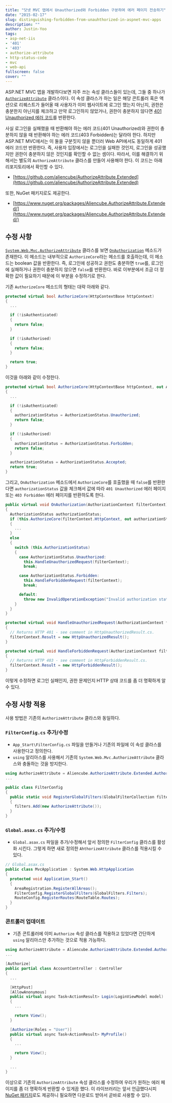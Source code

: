 ```yaml
---
title: "닷넷 MVC 앱에서 Unauthorized와 Forbidden 구분하여 에러 페이지 전송하기"
date: "2015-02-17"
slug: distinguishing-forbidden-from-unauhthorized-in-aspnet-mvc-apps
description: ""
author: Justin-Yoo
tags:
- asp-net-iis
- '401'
- '403'
- authorize-attribute
- http-status-code
- mvc
- web-api
fullscreen: false
cover: ""
---
```


ASP.NET MVC 앱을 개발하다보면 자주 쓰는 속성 클라스들이 있는데, 그들 중 하나가 [`AuthorizeAttribute`](https://msdn.microsoft.com/en-us/library/system.web.mvc.authorizeattribute(v=vs.118).aspx) 클라스이다. 이 속성 클라스가 하는 일은 해당 콘트롤러 혹은 액션으로 리퀘스트가 들어올 때 사용자가 이미 웹사이트에 로그인 했는지 아닌지, 권한은 충분한지 아닌지를 체크하고 만약 로그인하지 않았거나, 권한이 충분하지 않다면 [401 Unauthorized 에러 코드](http://ko.wikipedia.org/wiki/HTTP_%EC%83%81%ED%83%9C_%EC%BD%94%EB%93%9C)를 반환한다.

사실 로그인을 실패했을 때 반환해야 하는 에러 코드(401 Unauthorized)와 권한이 충분하지 않을 때 반환해야 하는 에러 코드(403 Forbidden)는 달라야 한다. 하지만 ASP.NET MVC에서는 이 둘을 구분짓지 않을 뿐더러 Web API에서도 동일하게 401 에러 코드만 반환한다. 즉, 사용자 입장에서는 로그인을 실패한 것인지, 로그인을 성공했지만 권한이 충분하지 않은 것인지를 확인할 수 없는 셈이다. 따라서, 이를 해결하기 위해서는 별도의 `AuthorizeAttribute` 클라스를 만들어 사용해야 한다. 이 코드는 아래 리포지토리에서 확인할 수 있다.

- [https://github.com/aliencube/AuthorizeAttribute.Extended](https://github.com/aliencube/AuthorizeAttribute.Extended)

또한, NuGet 패키지로도 제공한다.

- [https://www.nuget.org/packages/Aliencube.AuthorizeAttribute.Extended/](https://www.nuget.org/packages/Aliencube.AuthorizeAttribute.Extended/)

## 수정 사항

[`System.Web.Mvc.AuthorizeAttribute`](https://msdn.microsoft.com/en-us/library/system.web.mvc.authorizeattribute(v=vs.118).aspx) 클라스를 보면 [`OnAuthorization`](https://msdn.microsoft.com/en-us/library/system.web.mvc.authorizeattribute.onauthorization(v=vs.118).aspx) 메소드가 존재한다. 이 메소드는 내부적으로 `AuthorizeCore`라는 메소드를 호출하는데, 이 메소드는 boolean 값을 반환한다. 즉, 로그인에 성공하고 권한도 충분하면 `true`를, 로그인에 실패하거나 권한이 충분하지 않으면 `false`를 반환한다. 바로 이부분에서 조금 더 정확한 값이 필요하기 때문에 이 부분을 수정하기로 한다.

기존 `AuthorizeCore` 메소드의 형태는 대략 아래와 같다.

```csharp
protected virtual bool AuthorizeCore(HttpContextBase httpContext)
{
  ...

  if (!isAuthenticated)
  {
    return false;
  }

  if (!isAuthorised)
  {
    return false;
  }

  return true;
} 
```

이것을 아래와 같이 수정한다.

```csharp
protected virtual bool AuthorizeCore(HttpContextBase httpContext, out AuthorizationStatus authorizationStatus)
{
  ...

  if (!isAuthenticated)
  {
    authorizationStatus = AuthorizationStatus.Unauthorized;
    return false;
  }

  if (!isAuthorised)
  {
    authorizationStatus = AuthorizationStatus.Forbidden;
    return false;
  }

  authorizationStatus = AuthorizationStatus.Accepted;
  return true;
}
```

그리고, `OnAuthorization` 메소드에서 `AuthorizeCore`를 호출했을 때 `false`를 반환한다면 `authorizationStatus` 값을 체크해서 값에 따라 `401 Unauthorized` 에러 페이지 또는 `403 Forbidden` 에러 페이지를 반환하도록 한다.

```csharp
public virtual void OnAuthorization(AuthorizationContext filterContext)
{
  AuthorizationStatus authorizationStatus;
  if (this.AuthorizeCore(filterContext.HttpContext, out authorizationStatus))
  {
    ...
  }
  else
  {
    switch (this.AuthorizationStatus)
    {
      case AuthorizationStatus.Unauthorized:
        this.HandleUnauthorizedRequest(filterContext);
        break;

      case AuthorizationStatus.Forbidden:
        this.HandleForbiddenRequest(filterContext);
        break;

      default:
        throw new InvalidOperationException("Invalid authorization status");
    }
  }
}

protected virtual void HandleUnauthorizedRequest(AuthorizationContext filterContext)
{
  // Returns HTTP 401 - see comment in HttpUnauthorizedResult.cs.
  filterContext.Result = new HttpUnauthorizedResult();
}

protected virtual void HandleForbiddenRequest(AuthorizationContext filterContext)
{
  // Returns HTTP 403 - see comment in HttpForbiddenResult.cs.
  filterContext.Result = new HttpForbiddenResult();
}
```

이렇게 수정하면 로그인 실패인지, 권한 문제인지 HTTP 상태 코드를 좀 더 명확하게 알 수 있다.

## 수정 사항 적용

사용 방법은 기존의 `AuthorizeAttribute` 클라스와 동일하다.

### `FilterConfig.cs` 추가/수정

- `App_Start\FilterConfig.cs` 파일을 만들거나 기존의 파일에 이 속성 클라스를 사용한다고 정의한다.
- `using` 알리아스를 사용해서 기존의 `System.Web.Mvc.AuthorizeAttribute` 클라스와 충돌하는 것을 방지한다.

```csharp
using AuthorizeAttribute = Aliencube.AuthorizeAttribute.Extended.AuthorizeAttribute;
...

public class FilterConfig
{
  public static void RegisterGlobalFilters(GlobalFilterCollection filters)
  {
    filters.Add(new AuthorizeAttribute());
  }
}
```

### `Global.asax.cs` 추가/수정

- `Global.asax.cs` 파일을 추가/수정해서 앞서 정의한 `FilterConfig` 클라스를 활성화 시킨다. 그렇게 하면 새로 정의한 `AhthorizeAttribute` 클라스를 적용시킬 수 있다.

```csharp
// Global.asax.cs
public class MvcApplication : System.Web.HttpApplication
{
  protected void Application_Start()
  {
    AreaRegistration.RegisterAllAreas();
    FilterConfig.RegisterGlobalFilters(GlobalFilters.Filters);
    RouteConfig.RegisterRoutes(RouteTable.Routes);
  }
}
```

### 콘트롤러 업데이트

- 기존 콘트롤러에 이미 `Authorize` 속성 클라스를 적용하고 있었다면 간단하게 `using` 알리아스만 추가하는 것으로 적용 가능하다.

```csharp
using AuthorizeAttribute = Aliencube.AuthorizeAttribute.Extended.AuthorizeAttribute;
...

[Authorize]
public partial class AccountController : Controller
{
  ...

  [HttpPost]
  [AllowAnonymous]
  public virtual async Task<ActionResult> Login(LoginViewModel model)
  {
    ...

    return View();
  }

  [Authorize(Roles = "User")]
  public virtual async Task<ActionResult> MyProfile()
  {
    ...

    return View();
  }

  ...
}
```

이상으로 기존의 `AuthorizeAttribute` 속성 클라스를 수정하여 우리가 원하는 에러 페이지를 좀 더 명확하게 반환할 수 있게끔 했다. 이 라이브러리는 앞서 언급했다시피 [NuGet 패키지](https://www.nuget.org/packages/Aliencube.AuthorizeAttribute.Extended/)로도 제공하니 필요하면 다운로드 받아서 곧바로 사용할 수 있다.
